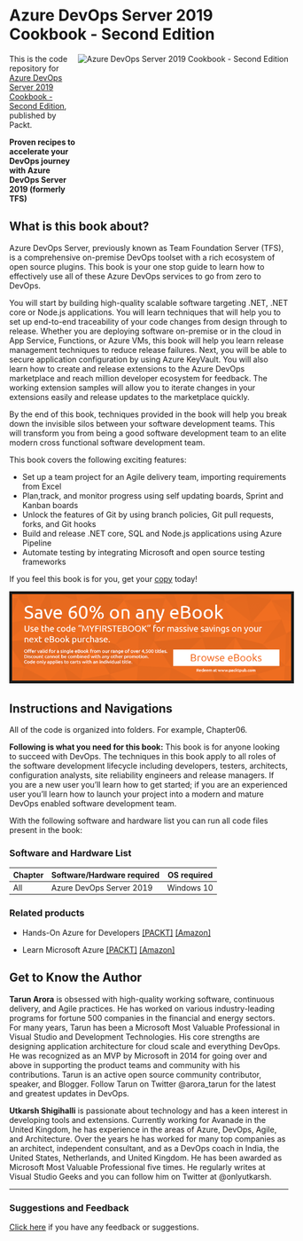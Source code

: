 # Azure DevOps Server 2019 Cookbook - Second Edition 
<a href="https://prod.packtpub.com/in/networking-and-servers/azure-devops-server-2019-cookbook-second-edition?utm_source=github&utm_medium=repository&utm_campaign=9781788839259">  <img src="https://prod.packtpub.com/media/catalog/product/cache/a22c7d190d97ca25f5f1089471ab8502/b/1/b10651_mockupcover_0.png" alt="Azure DevOps Server 2019 Cookbook - Second Edition" height="256px" align="right"></a>

This is the code repository for [Azure DevOps Server 2019 Cookbook - Second Edition](https://prod.packtpub.com/in/networking-and-servers/azure-devops-server-2019-cookbook-second-edition?utm_source=github&utm_medium=repository&utm_campaign=9781788839259), published by Packt.

**Proven recipes to accelerate your DevOps journey with Azure DevOps Server 2019 (formerly TFS)**

## What is this book about?
Azure DevOps Server, previously known as Team Foundation Server (TFS), is a comprehensive on-premise DevOps toolset with a rich ecosystem of open source plugins. This book is your one stop guide to learn how to effectively use all of these Azure DevOps services to go from zero to DevOps.

You will start by building high-quality scalable software targeting .NET, .NET core or Node.js applications. You will learn techniques that will help you to set up end-to-end traceability of your code changes from design through to release. Whether you are deploying software on-premise or in the cloud in App Service, Functions, or Azure VMs, this book will help you learn release management techniques to reduce release failures. Next, you will be able to secure application configuration by using Azure KeyVault. You will also learn how to create and release extensions to the Azure DevOps marketplace and reach million developer ecosystem for feedback. The working extension samples will allow you to iterate changes in your extensions easily and release updates to the marketplace quickly. 

By the end of this book, techniques provided in the book will help you break down the invisible silos between your software development teams. This will transform you from being a good software development team to an elite modern cross functional software development team.

This book covers the following exciting features:

* Set up a team project for an Agile delivery team, importing requirements from Excel
* Plan,track, and monitor progress using self updating boards, Sprint and Kanban boards
* Unlock the features of Git by using branch policies, Git pull requests, forks, and Git hooks
* Build and release .NET core, SQL and Node.js applications using Azure Pipeline
* Automate testing by integrating Microsoft and open source testing frameworks

If you feel this book is for you, get your [copy](https://www.amazon.com/dp/1788839250) today!

<a href="https://www.packtpub.com/?utm_source=github&utm_medium=banner&utm_campaign=GitHubBanner"><img src="https://raw.githubusercontent.com/PacktPublishing/GitHub/master/GitHub.png" 
alt="https://www.packtpub.com/" border="5" /></a>

## Instructions and Navigations
All of the code is organized into folders. For example, Chapter06.

**Following is what you need for this book:**
This book is for anyone looking to succeed with DevOps. The techniques in this book apply to all roles of the software development lifecycle including developers, testers, architects, configuration analysts, site reliability engineers and release managers. If you are a new user you’ll learn how to get started; if you are an experienced user you’ll learn how to launch your project into a modern and mature DevOps enabled software development team.

With the following software and hardware list you can run all code files present in the book:
### Software and Hardware List
| Chapter | Software/Hardware required | OS required |
| -------- | ------------------------------------ | ----------------------------------- |
| All | Azure DevOps Server 2019 | Windows 10 |



### Related products
* Hands-On Azure for Developers [[PACKT]](https://prod.packtpub.com/virtualization-and-cloud/hands-azure-developers?utm_source=github&utm_medium=repository&utm_campaign=9781789340624) [[Amazon]](https://www.amazon.com/dp/1789340624)

* Learn Microsoft Azure [[PACKT]](https://prod.packtpub.com/virtualization-and-cloud/learn-microsoft-azure?utm_source=github&utm_medium=repository&utm_campaign=9781789617580) [[Amazon]](https://www.amazon.com/dp/1788478959)




## Get to Know the Author
**Tarun Arora** is obsessed with high-quality working software, continuous delivery, and Agile practices. He has worked on various industry-leading programs for fortune 500 companies in the financial and energy sectors. For many years, Tarun has been a Microsoft Most Valuable Professional in Visual Studio and Development Technologies. His core strengths are designing application architecture for cloud scale and everything DevOps. He was recognized as an MVP by Microsoft in 2014 for going over and above in supporting the product teams and community with his contributions. Tarun is an active open source community contributor, speaker, and Blogger. Follow Tarun on Twitter @arora_tarun for the latest and greatest updates in DevOps.

**Utkarsh Shigihalli** is passionate about technology and has a keen interest in developing tools and extensions. Currently working for Avanade in the United Kingdom, he has experience in the areas of Azure, DevOps, Agile, and Architecture. Over the years he has worked for many top companies as an architect, independent consultant, and as a DevOps coach in India, the United States, Netherlands, and United Kingdom.
He has been awarded as Microsoft Most Valuable Professional five times. He regularly writes at Visual Studio Geeks and you can follow him on Twitter at @onlyutkarsh.

****


### Suggestions and Feedback
[Click here](https://docs.google.com/forms/d/e/1FAIpQLSdy7dATC6QmEL81FIUuymZ0Wy9vH1jHkvpY57OiMeKGqib_Ow/viewform) if you have any feedback or suggestions.


